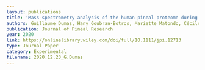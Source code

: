 ```yaml
---
layout: publications
title: 'Mass‐spectrometry analysis of the human pineal proteome during night and day and in autism'
authors: Guillaume Dumas, Hany Goubran‐Botros, Mariette Matondo, Cécile Pagan, Cyril Boulègue, Thibault Chaze, Julia Chamot‐Rooke, Erik Maronde, Thomas Bourgeron
publication: Journal of Pineal Research
year: 2020
link: https://onlinelibrary.wiley.com/doi/full/10.1111/jpi.12713
type: Journal Paper
category: Experimental
filename: 2020.12.23_G.Dumas
---
```

